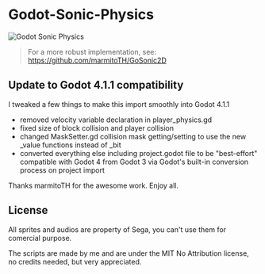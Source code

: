 # Godot-Sonic-Physics

![Godot Sonic Physics](https://i.imgur.com/2qPKkQt.png)

> For a more robust implementation, see: https://github.com/marmitoTH/GoSonic2D

## Update to Godot 4.1.1 compatibility

I tweaked a few things to make this import smoothly into Godot 4.1.1
* removed velocity variable declaration in player_physics.gd
* fixed size of block collision and player collision
* changed MaskSetter.gd collision mask getting/setting to use the new _value functions instead of _bit
* converted everything else including project.godot file to be "best-effort" compatible with Godot 4 from Godot 3 via Godot's built-in conversion process on project import

Thanks marmitoTH for the awesome work. Enjoy all.

## License

All sprites and audios are property of Sega, you can't use them for comercial purpose.

The scripts are made by me and are under the MIT No Attribution license, no credits needed, but very appreciated.
